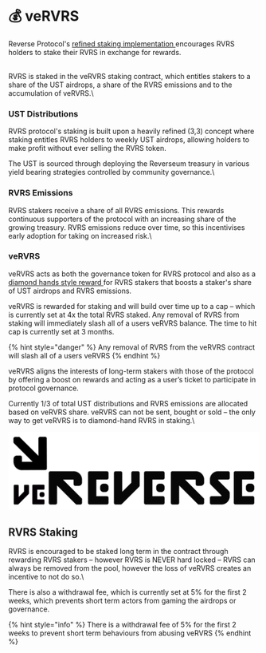 # 💰 veRVRS

Reverse Protocol's [refined staking implementation ](https://medium.com/@reverseprotocolONE/reverse-reinvents-rewarding-stakers-a2ef100c4519)encourages RVRS holders to stake their RVRS in exchange for rewards.

\
RVRS is staked in the veRVRS staking contract, which entitles stakers to a share of the UST airdrops, a share of the RVRS emissions and to the accumulation of veRVRS.\


### **UST Distributions**

RVRS protocol's staking is built upon a heavily refined (3,3) concept where staking entitles RVRS holders to weekly UST airdrops, allowing holders to make profit without ever selling the RVRS token.

The UST is sourced through deploying the Reverseum treasury in various yield bearing strategies controlled by community governance.\


### **RVRS Emissions**

RVRS stakers receive a share of all RVRS emissions. This rewards continuous supporters of the protocol with an increasing share of the growing treasury. RVRS emissions reduce over time, so this incentivises early adoption for taking on increased risk.\


### **veRVRS**

veRVRS acts as both the governance token for RVRS protocol and also as a [diamond hands style reward ](https://medium.com/@reverseprotocolONE/diamond-hands-through-vervrs-46dad3106d3)for RVRS stakers that boosts a staker's share of UST airdrops and RVRS emissions.

veRVRS is rewarded for staking and will build over time up to a cap – which is currently set at 4x the total RVRS staked. Any removal of RVRS from staking will immediately slash all of a users veRVRS balance. The time to hit cap is currently set at 3 months.

{% hint style="danger" %}
Any removal of RVRS from the veRVRS contract will slash all of a users veRVRS
{% endhint %}

veRVRS aligns the interests of long-term stakers with those of the protocol by offering a boost on rewards and acting as a user’s ticket to participate in protocol governance.

Currently 1/3 of total UST distributions and RVRS emissions are allocated based on veRVRS share. veRVRS can not be sent, bought or sold – the only way to get veRVRS is to diamond-hand RVRS in staking.\


![](../.gitbook/assets/image.png)

## **RVRS Staking**

RVRS is encouraged to be staked long term in the contract through rewarding RVRS stakers – however RVRS is NEVER hard locked – RVRS can always be removed from the pool, however the loss of veRVRS creates an incentive to not do so.\


There is also a withdrawal fee, which is currently set at 5% for the first 2 weeks, which prevents short term actors from gaming the airdrops or governance.

{% hint style="info" %}
There is a withdrawal fee of 5% for the first 2 weeks to prevent short term behaviours from abusing veRVRS
{% endhint %}
